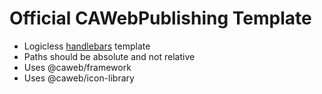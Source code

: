 # Official CAWebPublishing Template

- Logicless [handlebars](https://handlebarsjs.com/) template
- Paths should be absolute and not relative
- Uses @caweb/framework
- Uses @caweb/icon-library